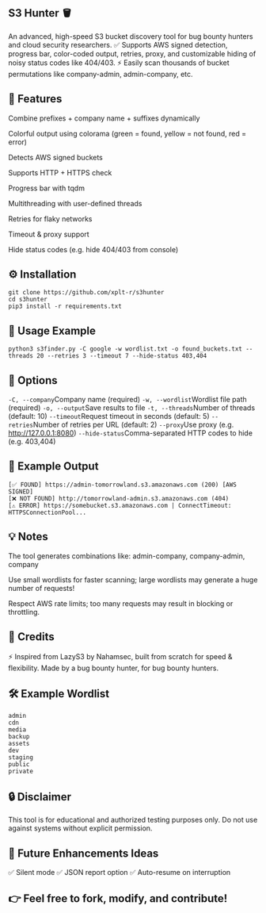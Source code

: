 ## S3 Hunter 🪣
An advanced, high-speed S3 bucket discovery tool for bug bounty hunters and cloud security researchers.
✅ Supports AWS signed detection, progress bar, color-coded output, retries, proxy, and customizable hiding of noisy status codes like 404/403.
⚡ Easily scan thousands of bucket permutations like company-admin, admin-company, etc.

## 🚀 Features
Combine prefixes + company name + suffixes dynamically

Colorful output using colorama (green = found, yellow = not found, red = error)

Detects AWS signed buckets

Supports HTTP + HTTPS check

Progress bar with tqdm

Multithreading with user-defined threads

Retries for flaky networks

Timeout & proxy support

Hide status codes (e.g. hide 404/403 from console)

## ⚙️ Installation
```
git clone https://github.com/xplt-r/s3hunter
cd s3hunter
pip3 install -r requirements.txt
```
## 📝 Usage Example
```
python3 s3finder.py -C google -w wordlist.txt -o found_buckets.txt --threads 20 --retries 3 --timeout 7 --hide-status 403,404
```
## 📌 Options
```-C, --company```Company name (required)
```-w, --wordlist```Wordlist file path (required)
```-o, --output```Save results to file
```-t, --threads```Number of threads (default: 10)
```--timeout```Request timeout in seconds (default: 5)
```--retries```Number of retries per URL (default: 2)
```--proxy```Use proxy (e.g. http://127.0.0.1:8080)
```--hide-status```Comma-separated HTTP codes to hide (e.g. 403,404)

## 🌟 Example Output
```
[✅ FOUND] https://admin-tomorrowland.s3.amazonaws.com (200) [AWS SIGNED]
[❌ NOT FOUND] http://tomorrowland-admin.s3.amazonaws.com (404)
[⚠️ ERROR] https://somebucket.s3.amazonaws.com | ConnectTimeout: HTTPSConnectionPool...
```
## 💡 Notes
The tool generates combinations like:
admin-company, company-admin, company

Use small wordlists for faster scanning; large wordlists may generate a huge number of requests!

Respect AWS rate limits; too many requests may result in blocking or throttling.

## 👑 Credits
⚡ Inspired from LazyS3 by Nahamsec, built from scratch for speed & flexibility.
Made by a bug bounty hunter, for bug bounty hunters.

## 🛠 Example Wordlist
```
admin
cdn
media
backup
assets
dev
staging
public
private
```
## 🔒 Disclaimer
This tool is for educational and authorized testing purposes only.
Do not use against systems without explicit permission.

## 📌 Future Enhancements Ideas
✅ Silent mode
✅ JSON report option
✅ Auto-resume on interruption

## 👉 Feel free to fork, modify, and contribute!

